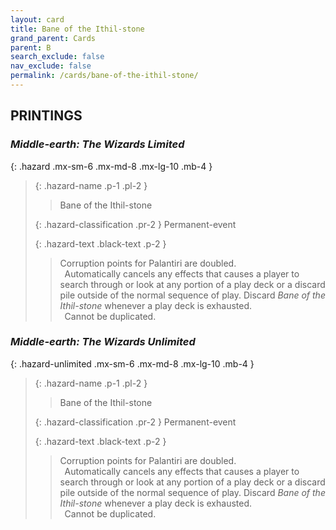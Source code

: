 ```yaml
---
layout: card
title: Bane of the Ithil-stone
grand_parent: Cards
parent: B
search_exclude: false
nav_exclude: false
permalink: /cards/bane-of-the-ithil-stone/
---
```


## PRINTINGS


### _Middle-earth: The Wizards Limited_

{: .hazard .mx-sm-6 .mx-md-8 .mx-lg-10 .mb-4 }
> {: .hazard-name .p-1 .pl-2 }
> > <div class="hazard-mp"></div>
> > <div class="card-name">Bane of the Ithil-stone</div>
>
> {: .hazard-classification .pr-2 }
> Permanent-event
>
> {: .hazard-text .black-text .p-2 }
> > Corruption points for Palantiri are doubled. <br>&ensp;Automatically cancels any effects that causes a player to search through or look at any portion of a play deck or a discard pile outside of the normal sequence of play. Discard _Bane of the Ithil-stone_ whenever a play deck is exhausted. <br>&ensp;Cannot be duplicated. 
>

### _Middle-earth: The Wizards Unlimited_

{: .hazard-unlimited .mx-sm-6 .mx-md-8 .mx-lg-10 .mb-4 }
> {: .hazard-name .p-1 .pl-2 }
> > <div class="hazard-mp"></div>
> > <div class="card-name">Bane of the Ithil-stone</div>
>
> {: .hazard-classification .pr-2 }
> Permanent-event
>
> {: .hazard-text .black-text .p-2 }
> > Corruption points for Palantiri are doubled. <br>&ensp;Automatically cancels any effects that causes a player to search through or look at any portion of a play deck or a discard pile outside of the normal sequence of play. Discard _Bane of the Ithil-stone_ whenever a play deck is exhausted. <br>&ensp;Cannot be duplicated. 
>
